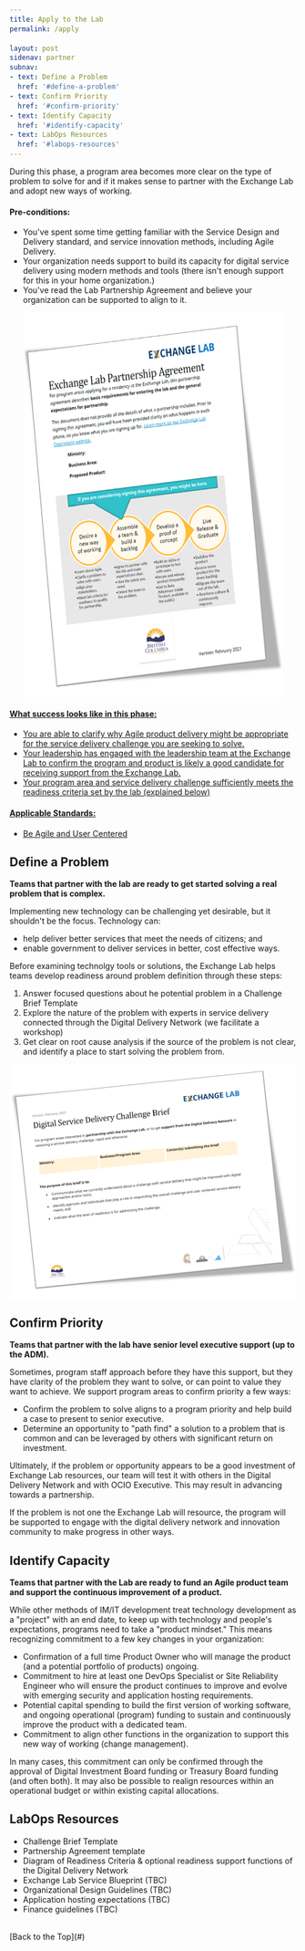 ```yaml
---
title: Apply to the Lab
permalink: /apply

layout: post
sidenav: partner
subnav:
- text: Define a Problem
  href: '#define-a-problem'
- text: Confirm Priority
  href: '#confirm-priority'
- text: Identify Capacity
  href: '#identify-capacity'
- text: LabOps Resources
  href: '#labops-resources'
---
```

During this phase, a program area becomes more clear on the type of problem to solve for and if it makes sense to partner with the Exchange Lab and adopt new ways of working.

#### Pre-conditions:
- You've spent some time getting familiar with the Service Design and Delivery standard, and service innovation methods, including Agile Delivery.
- Your organization needs support to build its capacity for digital service delivery using modern methods and tools (there isn't enough support for this in your home organization.)
- You've read the Lab Partnership Agreement and believe your organization can be supported to align to it.

<a href="resources\2021-02-Exchange-Lab-Partnership-Agreement_Template.pdf"><img height="675" width="458" style="display: block; margin-left: auto; margin-right: auto;" src="assets\img\coverpage_partnership-agreement.png" alt="Partnership Agreement cover page">

#### What success looks like in this phase:
- You are able to clarify why Agile product delivery might be appropriate for the service delivery challenge you are seeking to solve.
- Your leadership has engaged with the leadership team at the Exchange Lab to confirm the program and product is likely a good candidate for receiving support from the Exchange Lab.
- Your program area and service delivery challenge sufficiently meets the readiness criteria set by the lab (explained below)

#### Applicable Standards:
- [Be Agile and User Centered](/ExchangeLabOps/playbook#agile)

## Define a Problem

**Teams that partner with the lab are ready to get started solving a real problem that is complex.**

Implementing new technology can be challenging yet desirable, but it shouldn't be the focus. Technology can:
- help deliver better services that meet the needs of citizens; and
- enable government to deliver services in better, cost effective ways.

Before examining technolgy tools or solutions, the Exchange Lab helps teams develop readiness around problem definition through these steps:

1. Answer focused questions about he potential problem in a Challenge Brief Template
2. Explore the nature of the problem with experts in service delivery connected through the Digital Delivery Network (we facilitate a workshop)
3. Get clear on root cause analysis if the source of the problem is not clear, and identify a place to start solving the problem from.

<a href="resources\2021-02_Challenge-Brief_Template.pdf"><img height="411" width="586" style="display: block; margin-left: auto; margin-right: auto;" src="assets\img\coverpage_challenge-brief.png" alt="Challenge Brief cover page"></a>

## Confirm Priority

**Teams that partner with the lab have senior level executive support (up to the ADM).**

Sometimes, program staff approach before they have this support, but they have clarity of the problem they want to solve, or can point to value they want to achieve. We support program areas to confirm priority a few ways:

- Confirm the problem to solve aligns to a program priority and help build a case to present to senior executive.
- Determine an opportunity to "path find" a solution to a problem that is common and can be leveraged by others with significant return on investment.

Ultimately, if the problem or opportunity appears to be a good investment of Exchange Lab resources, our team will test it with others in the Digital Delivery Network and with OCIO Executive. This may result in advancing towards a partnership.

If the problem is not one the Exchange Lab will resource, the program will be supported to engage with the digital delivery network and innovation community to make progress in other ways.

## Identify Capacity

**Teams that partner with the Lab are ready to fund an Agile product team and support the continuous improvement of a product.**

While other methods of IM/IT development treat technology development as a "project" with an end date, to keep up with technology and people's expectations, programs need to take a "product mindset." This means recognizing commitment to a few key changes in your organization:

- Confirmation of a full time Product Owner who will manage the product (and a potential portfolio of products) ongoing.
- Commitment to hire at least one DevOps Specialist or Site Reliability Engineer who will ensure the product continues to improve and evolve with emerging security and application hosting requirements.
- Potential capital spending to build the first version of working software, and ongoing operational (program) funding to sustain and continuously improve the product with a dedicated team.
- Commitment to align other functions in the organization to support this new way of working (change management).

In many cases, this commitment can only be confirmed through the approval of Digital Investment Board funding or Treasury Board funding (and often both). It may also be possible to realign resources within an operational budget or within existing capital allocations.

## LabOps Resources

- Challenge Brief Template
- Partnership Agreement template
- Diagram of Readiness Criteria & optional readiness support functions of the Digital Delivery Network
- Exchange Lab Service Blueprint (TBC)
- Organizational Design Guidelines (TBC)
- Application hosting expectations (TBC)
- Finance guidelines (TBC)

<br/>
[Back to the Top](#)
